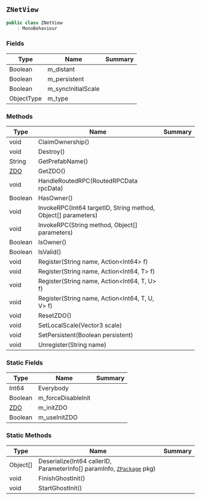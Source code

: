 ## `ZNetView`

```csharp
public class ZNetView
    : MonoBehaviour

```

### Fields

| Type | Name | Summary | 
| --- | --- | --- | 
| Boolean | m_distant |  | 
| Boolean | m_persistent |  | 
| Boolean | m_syncInitialScale |  | 
| ObjectType | m_type |  | 


### Methods

| Type | Name | Summary | 
| --- | --- | --- | 
| void | ClaimOwnership() |  | 
| void | Destroy() |  | 
| String | GetPrefabName() |  | 
| [ZDO](./ZDO.md) | GetZDO() |  | 
| void | HandleRoutedRPC(RoutedRPCData rpcData) |  | 
| Boolean | HasOwner() |  | 
| void | InvokeRPC(Int64 targetID, String method, Object[] parameters) |  | 
| void | InvokeRPC(String method, Object[] parameters) |  | 
| Boolean | IsOwner() |  | 
| Boolean | IsValid() |  | 
| void | Register(String name, Action&lt;Int64&gt; f) |  | 
| void | Register(String name, Action&lt;Int64, T&gt; f) |  | 
| void | Register(String name, Action&lt;Int64, T, U&gt; f) |  | 
| void | Register(String name, Action&lt;Int64, T, U, V&gt; f) |  | 
| void | ResetZDO() |  | 
| void | SetLocalScale(Vector3 scale) |  | 
| void | SetPersistent(Boolean persistent) |  | 
| void | Unregister(String name) |  | 


### Static Fields

| Type | Name | Summary | 
| --- | --- | --- | 
| Int64 | Everybody |  | 
| Boolean | m_forceDisableInit |  | 
| [ZDO](./ZDO.md) | m_initZDO |  | 
| Boolean | m_useInitZDO |  | 


### Static Methods

| Type | Name | Summary | 
| --- | --- | --- | 
| Object[] | Deserialize(Int64 callerID, ParameterInfo[] paramInfo, [`ZPackage`](./ZPackage.md) pkg) |  | 
| void | FinishGhostInit() |  | 
| void | StartGhostInit() |  | 


